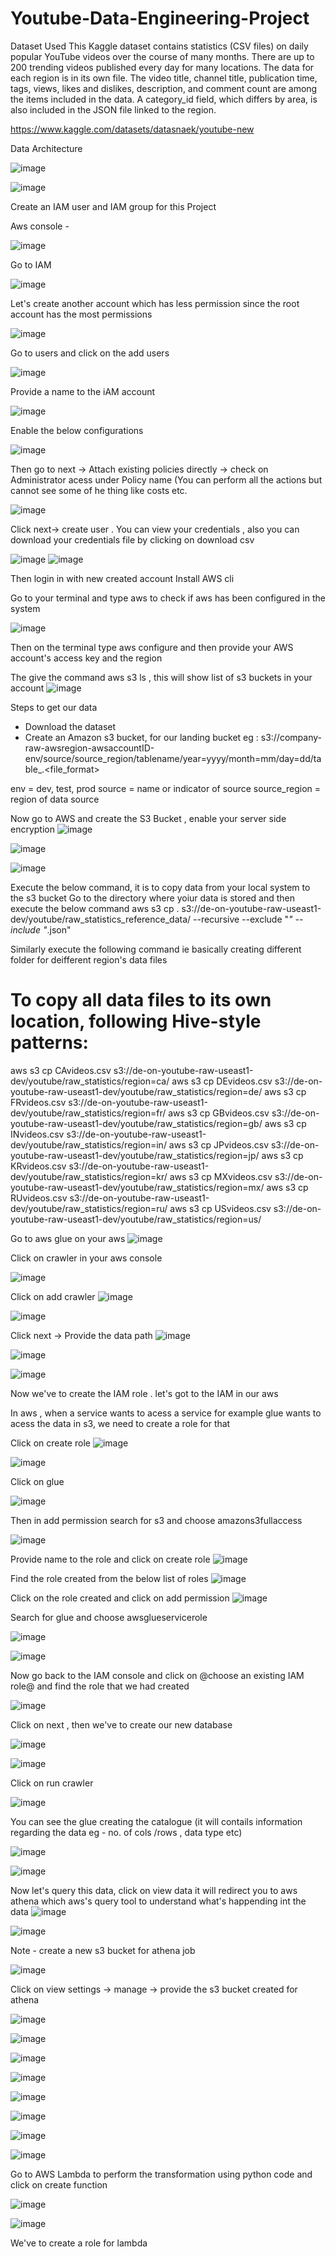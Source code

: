 # Youtube-Data-Engineering-Project

Dataset Used
This Kaggle dataset contains statistics (CSV files) on daily popular YouTube videos over the course of many months. There are up to 200 trending videos published every day for many locations. The data for each region is in its own file. The video title, channel title, publication time, tags, views, likes and dislikes, description, and comment count are among the items included in the data. A category_id field, which differs by area, is also included in the JSON file linked to the region.

https://www.kaggle.com/datasets/datasnaek/youtube-new

Data Architecture

![image](https://github.com/user-attachments/assets/8f70aa63-1b53-4858-8325-b3ba00b64108)


![image](https://github.com/user-attachments/assets/66050e19-7714-4785-8480-7e119ddfd1e6)

Create an IAM user and IAM group for this Project

Aws console -

![image](https://github.com/user-attachments/assets/49c77d51-c08b-4c0e-be72-6ceefcadafa4)

Go to IAM

![image](https://github.com/user-attachments/assets/ef3357ab-592a-4f86-ba2a-1e8b6edcfa29)

Let's create another account which has less permission since the root account has the most permissions

![image](https://github.com/user-attachments/assets/9048a516-4dd3-4d29-ba73-ef1466ef88b4)

Go to users and click on the add users

![image](https://github.com/user-attachments/assets/124991a9-bc3a-4b10-95d7-e7ca3ef294c0)

Provide a name to the iAM account

![image](https://github.com/user-attachments/assets/af509879-f8ef-440a-9cee-10966e9e29a1)

Enable the below configurations

![image](https://github.com/user-attachments/assets/5fbe0223-4df8-4bec-8308-e6c5acf6074a)

Then go to next -> Attach existing policies directly -> check on Administrator acess under Policy name (You can perform all the actions but cannot see some of he thing like costs etc.

![image](https://github.com/user-attachments/assets/6fb48fc8-0932-4451-94b8-ad51f852b199)

Click next-> create user . You can view your credentials , also you can download your credentials file by clicking on download csv

![image](https://github.com/user-attachments/assets/f7a2b10a-1b34-456e-9c41-7ea6613a4de9)
![image](https://github.com/user-attachments/assets/4e6f89f9-7373-4061-84b5-2b6132edef09)

Then login in with new created account 
Install AWS cli

Go to your terminal and type aws to check if aws has been configured in the system

![image](https://github.com/user-attachments/assets/de80ffee-9e75-4e24-970f-be11d164f024)

Then on the terminal type aws configure and then provide your AWS account's access key and the region

The give the command aws s3 ls , this will show list of s3 buckets  in your account
![image](https://github.com/user-attachments/assets/549efeb9-bde8-4b11-a1c7-fa1b400442d6)

Steps to get our data
- Download the dataset
- Create an Amazon s3 bucket, for our landing bucket
eg :
s3://company-raw-awsregion-awsaccountID-env/source/source_region/tablename/year=yyyy/month=mm/day=dd/table_<yearmonthday>.<file_format>

env = dev, test, prod
source = name or indicator of source
source_region = region of data source

Now go to AWS and create the S3 Bucket , enable your server side encryption
![image](https://github.com/user-attachments/assets/1bad8f53-ac2b-45d5-b42c-b12a90c882e1)

![image](https://github.com/user-attachments/assets/f35bb574-1978-4791-a136-cf3b68a9d711)

![image](https://github.com/user-attachments/assets/44e2f7af-788b-4804-afb7-03b75f492950)

Execute the below command, it is to copy data from your local system to the s3 bucket 
Go to the directory where yoiur data is stored and then execute the below command
aws s3 cp . s3://de-on-youtube-raw-useast1-dev/youtube/raw_statistics_reference_data/ --recursive --exclude "*" --include "*.json"

Similarly execute the following command ie basically creating different folder for deifferent region's data files
# To copy all data files to its own location, following Hive-style patterns:
aws s3 cp CAvideos.csv s3://de-on-youtube-raw-useast1-dev/youtube/raw_statistics/region=ca/
aws s3 cp DEvideos.csv s3://de-on-youtube-raw-useast1-dev/youtube/raw_statistics/region=de/
aws s3 cp FRvideos.csv s3://de-on-youtube-raw-useast1-dev/youtube/raw_statistics/region=fr/
aws s3 cp GBvideos.csv s3://de-on-youtube-raw-useast1-dev/youtube/raw_statistics/region=gb/
aws s3 cp INvideos.csv s3://de-on-youtube-raw-useast1-dev/youtube/raw_statistics/region=in/
aws s3 cp JPvideos.csv s3://de-on-youtube-raw-useast1-dev/youtube/raw_statistics/region=jp/
aws s3 cp KRvideos.csv s3://de-on-youtube-raw-useast1-dev/youtube/raw_statistics/region=kr/
aws s3 cp MXvideos.csv s3://de-on-youtube-raw-useast1-dev/youtube/raw_statistics/region=mx/
aws s3 cp RUvideos.csv s3://de-on-youtube-raw-useast1-dev/youtube/raw_statistics/region=ru/
aws s3 cp USvideos.csv s3://de-on-youtube-raw-useast1-dev/youtube/raw_statistics/region=us/

Go to aws glue on your aws
![image](https://github.com/user-attachments/assets/f54ab782-9e3b-494f-acb8-44ca27d386f8)

Click on crawler in your aws console

![image](https://github.com/user-attachments/assets/d1fc4027-40a8-4f0a-8792-724c620f754c)

Click on add crawler
![image](https://github.com/user-attachments/assets/a61b4eae-1d19-46bf-92aa-576b0b8c6108)

![image](https://github.com/user-attachments/assets/0c5bbde1-ae13-4f1e-b819-29d813e7f83e)

Click next -> Provide the data path
![image](https://github.com/user-attachments/assets/f3b75c30-1e30-4784-b401-f1695a46c773)

![image](https://github.com/user-attachments/assets/5e74bd92-9b57-4384-b75e-2327ff16e866)

![image](https://github.com/user-attachments/assets/67f74834-0a46-4564-aecd-e51ee35bc57b)

Now we've to create the IAM role . let's got to the IAM in our aws

In aws , when a service wants to acess a service for example glue wants to acess the data in s3, we need to create a role for that

Click on create role
![image](https://github.com/user-attachments/assets/ce47ba42-16fd-473f-a286-8dd37f17b008)

![image](https://github.com/user-attachments/assets/a4bccf1d-be8e-45d6-bb6c-4bfaa82f76a7)

Click on glue

![image](https://github.com/user-attachments/assets/651233b9-6c9e-48e1-9e38-d41a4c5a55b6)

Then in add permission search for s3 and choose amazons3fullaccess

![image](https://github.com/user-attachments/assets/b24f0e6b-4458-44df-8b96-e5d6a4d49049)

Provide name to the role and click on create role
![image](https://github.com/user-attachments/assets/1a1d89f2-1716-4060-a828-f06fca3ac9a1)

Find the role created from the below list of roles
![image](https://github.com/user-attachments/assets/e6259619-1767-44cf-b523-aa1d1a4771d2)

Click on the role created and click on add permission
![image](https://github.com/user-attachments/assets/e5d6d5bd-a8cf-43cf-bc3f-ac8ce57e92b2)

Search for glue and choose awsglueservicerole

![image](https://github.com/user-attachments/assets/c2d363c1-7f8d-4650-bb8d-6657aacfeedf)

![image](https://github.com/user-attachments/assets/086d3c7c-3923-4cce-9116-dbfeddf4d10f)

Now go back to the IAM console and click on @choose an existing IAM role@ and find the role that we had created

![image](https://github.com/user-attachments/assets/5ad3e211-59f5-47da-8374-0f134830acd0)

Click on next , then we've to create our new database

![image](https://github.com/user-attachments/assets/0c12db49-e6ff-432f-83a8-b854183c4d0e)

![image](https://github.com/user-attachments/assets/407965f9-f760-4986-809c-094b02a8f587)

Click on run crawler

![image](https://github.com/user-attachments/assets/b9891550-02f2-44d9-aa4d-c1bff264c6df)

You can see the glue creating the catalogue (it will contails information regarding the data  eg - no. of cols /rows , data type etc)

![image](https://github.com/user-attachments/assets/652d6f75-b946-4881-aeb5-25a59ddce579)


![image](https://github.com/user-attachments/assets/0961654a-4bcc-442e-b3a3-9d9cdc4915b2)

Now let's query this data, click on view data it will redirect you to aws athena which aws's query tool to understand what's happending int the data
![image](https://github.com/user-attachments/assets/de9af658-b48c-403a-b98d-9f1080b13779)

![image](https://github.com/user-attachments/assets/9c8fccd3-a106-4e30-8692-a90547babdb1)

Note - create a new s3 bucket for athena job


![image](https://github.com/user-attachments/assets/1c6fe026-58d1-4e86-9213-ef8b27818a78)


Click on view settings -> manage -> provide the s3 bucket created for athena

![image](https://github.com/user-attachments/assets/6f9a7681-4dd4-485b-85f2-636d2b9a8005)

![image](https://github.com/user-attachments/assets/9fd1d1ac-3b5f-45bf-9a89-71f016fc5c04)


![image](https://github.com/user-attachments/assets/5263bcd7-da9d-4b80-84b7-74b319496267)



![image](https://github.com/user-attachments/assets/140a6b9f-9efe-44b3-bd8f-7077a2021b90)

![image](https://github.com/user-attachments/assets/111f3e2b-9c6f-44a9-8e32-b552c7fb9ba8)

![image](https://github.com/user-attachments/assets/a685a812-f37c-409f-ba75-4abd17ee07e2)

![image](https://github.com/user-attachments/assets/417cf5f2-643b-4e15-828c-c5705281c690)

![image](https://github.com/user-attachments/assets/05945d90-4894-4bcd-bc92-bc40dbe667f7)

Go to AWS Lambda to perform the transformation using python code and click on create function

![image](https://github.com/user-attachments/assets/af7c5508-4d3c-4737-a6bf-4a8401f03bfb)

![image](https://github.com/user-attachments/assets/d3147a56-e12c-41f0-bee2-4902463e1096)

We've to create a role for lambda












































